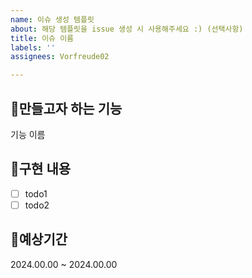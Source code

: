 ```yaml
---
name: 이슈 생성 템플릿
about: 해당 템플릿을 issue 생성 시 사용해주세요 :) (선택사항)
title: 이슈 이름
labels: ''
assignees: Vorfreude02

---
```


## 🧡만들고자 하는 기능
기능 이름

## 🧡구현 내용
- [ ] todo1
- [ ] todo2

## 🧡예상기간
2024.00.00 ~ 2024.00.00
